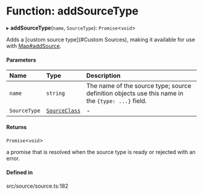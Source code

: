 # Function: addSourceType

▸ **addSourceType**(`name`, `SourceType`): `Promise`\<`void`\>

Adds a [custom source type](#Custom Sources), making it available for use with
[Map#addSource](../classes/Map.md#addsource).

#### Parameters

| Name | Type | Description |
| :------ | :------ | :------ |
| `name` | `string` | The name of the source type; source definition objects use this name in the `{type: ...}` field. |
| `SourceType` | [`SourceClass`](../types/SourceClass.md) | - |

#### Returns

`Promise`\<`void`\>

a promise that is resolved when the source type is ready or rejected with an error.

#### Defined in

src/source/source.ts:182

